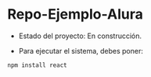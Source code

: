 # Repo-Ejemplo-Alura

- Estado del proyecto: En construcción.

- Para ejecutar el sistema, debes poner:

```npm install react```
